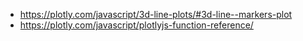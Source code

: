 - https://plotly.com/javascript/3d-line-plots/#3d-line--markers-plot
- https://plotly.com/javascript/plotlyjs-function-reference/
